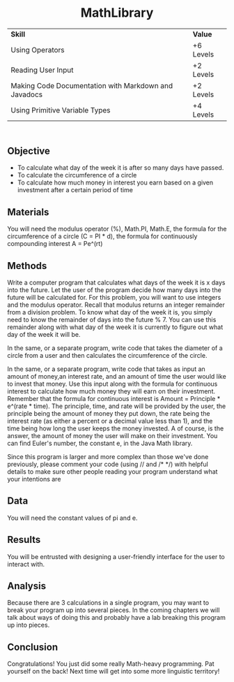 <!DOCTYPE html>
<html>
<head>
</head>
<body>
	<header>
		<h1> MathLibrary </h1>
		<table>
			<tr>
				<td><strong>Skill</strong></td>
				<td><strong>Value</strong></td>
			</tr>
			<tr>
				<td>Using Operators</td>
				<td>+6 Levels</td>
			</tr>
			<tr>
				<td>Reading User Input</td>
				<td>+2 Levels</td>
			</tr>
			<tr>
				<td>Making Code Documentation with Markdown and Javadocs</td>
				<td>+2 Levels</td>
			</tr>
			<tr> 
				<td> Using Primitive Variable Types</td>
				<td>+4 Levels</td>
			</tr>
		</table>
	</header>
	<main>
		<section>
			<h2> Objective </h2>
			<p>
				<ul>
					<li>To calculate what day of the week it is after so many days have passed.</li>
					<li>To calculate the circumference of a circle</li>
					<li>To calculate how much money in interest you earn based on a given investment after a certain period of time</li>
				</ul>
			</p>
		</section>
		<section>
			<h2> Materials </h2>
			<p>
				You will need the modulus operator (%), Math.PI, Math.E, the formula for the circumference of a circle (C = PI * d), the formula for continuously compounding interest A = Pe^(rt)
			</p>	
		</section>
		<section>
			<h2> Methods </h2>
			<p>
				Write a computer program that calculates what days of the week it is x days into the future. Let the user of the program decide how many days into the future will be calculated for. For this problem, you will want to use integers and the modulus operator. Recall that modulus returns an integer remainder from a division problem. To know what day of the week it is, you simply need to know the remainder of days into the future % 7. You can use this remainder along with what day of the week it is currently to figure out what day of the week it will be.
			</p>
			<p> In the same, or a separate program, write code that takes the diameter of a circle from a user and then calculates the circumference of the circle. </p>
			<p> In the same, or a separate program, write code that takes as input an amount of money,an interest rate, and an amount of time the user would like to invest that money. Use this input along with the formula for continuous interest to calculate how much money they will earn on their investment. Remember that the formula for continuous interest is Amount = Principle * e^(rate * time). The principle, time, and rate will be provided by the user, the principle being the amount of money they put down, the rate being the interest rate (as either a percent or a decimal value less than 1), and the time being how long the user keeps the money invested. A of course, is the answer, the amount of money the user will make on their investment. You can find Euler's number, the constant e, in the Java Math library.</p>
			<p> Since this program is larger and more complex than those we've done previously, please comment your code (using // and /* */) with helpful details to make sure other people reading your program understand what your intentions are </p>
		</section>
		<section>
			<h2> Data </h2>
			<p>
				You will need the constant values of pi and e.
			</p>
		</section>
		<section>
			<h2> Results </h2>
			<p>
				You will be entrusted with designing a user-friendly interface for the user to interact with.
			</p>
		</section>
		<section>
			<h2> Analysis </h2>
			<p>
				Because there are 3 calculations in a single program, you may want to break your program up into several pieces. In the coming chapters we will talk about ways of doing this and probably have a lab breaking this program up into pieces.
			</p>
		</section>
		<section>
			<h2> Conclusion </h2>
			<p>
				Congratulations! You just did some really Math-heavy programming. Pat yourself on the back! Next time will get into some more linguistic territory!
			</p>
		</section>
	</main>
</body>
</html>
